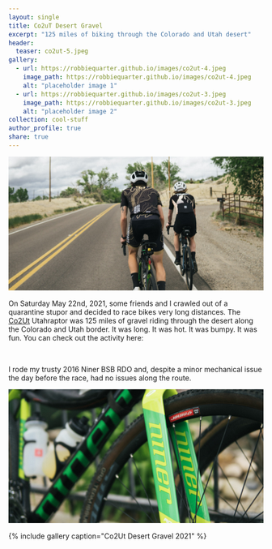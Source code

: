 ```yaml
---
layout: single
title: Co2uT Desert Gravel
excerpt: "125 miles of biking through the Colorado and Utah desert"
header:
  teaser: co2ut-5.jpeg
gallery:
  - url: https://robbiequarter.github.io/images/co2ut-4.jpeg
    image_path: https://robbiequarter.github.io/images/co2ut-4.jpeg
    alt: "placeholder image 1"
  - url: https://robbiequarter.github.io/images/co2ut-3.jpeg
    image_path: https://robbiequarter.github.io/images/co2ut-3.jpeg
    alt: "placeholder image 2"  
collection: cool-stuff
author_profile: true
share: true
---
```


![Kyle and I](/images/co2ut-2.jpeg)  

On Saturday May 22nd, 2021, some friends and I crawled out of a quarantine stupor and decided to race bikes very long distances. The [Co2Ut](https://www.desertgravel.com/co2ut/) Utahraptor was 125 miles of gravel riding through the desert along the Colorado and Utah border. It was long. It was hot. It was bumpy. It was fun. You can check out the activity here: <br>

<div class="strava-embed-placeholder" data-embed-type="activity" data-embed-id="5341258187" data-style="standard"></div><script src="https://strava-embeds.com/embed.js"></script> <br>

I rode my trusty 2016 Niner BSB RDO and, despite a minor mechanical issue the day before the race, had no issues along the route. <br>

![My Bike](/images/co2ut-1.jpeg)  


{% include gallery caption="Co2Ut Desert Gravel 2021" %}


